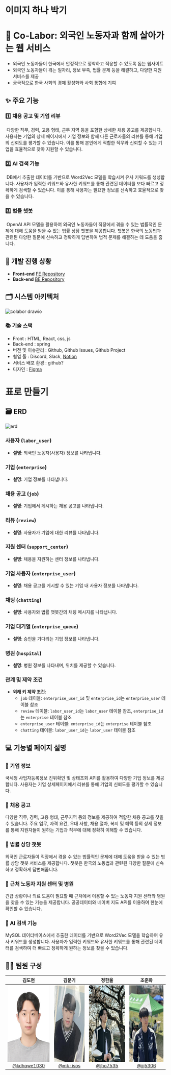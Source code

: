 # 이미지 하나 박기

# 👷 Co-Labor: 외국인 노동자과 함께 살아가는 웹 서비스
- 외국인 노동자들이 한국에서 안정적으로 정착하고 적응할 수 있도록 돕는 웹사이트
- 외국인 노동자들이 겪는 일자리, 정보 부족, 법률 문제 등을 해결하고, 다양한 지원 서비스를 제공
- 궁극적으로 한국 사회의 경제 활성화와 사회 통합에 기여

## ✨ 주요 기능
### 1️⃣ 채용 공고 및 기업 리뷰
&nbsp;다양한 직무, 경력, 고용 형태, 근무 지역 등을 포함한 상세한 채용 공고를 제공합니다. 사용자는 기업의 상세 페이지에서 기업 정보와 함께 다른 근로자들의 리뷰를 통해 기업의 신뢰도를 평가할 수 있습니다. 이를 통해 본인에게 적합한 직무와 신뢰할 수 있는 기업을 효율적으로 찾아 지원할 수 있습니다.

### 2️⃣ AI 검색 기능
&nbsp;DB에서 추출한 데이터를 기반으로 Word2Vec 모델을 학습시켜 유사 키워드를 생성합니다. 사용자가 입력한 키워드와 유사한 키워드를 통해 관련된 데이터를 보다 빠르고 정확하게 검색할 수 있습니다. 이를 통해 사용자는 필요한 정보를 신속하고 효율적으로 찾을 수 있습니다.

### 3️⃣ 법률 챗봇
&nbsp;OpenAI API 모델을 활용하여 외국인 노동자들이 직장에서 겪을 수 있는 법률적인 문제에 대해 도움을 받을 수 있는 법률 상담 챗봇을 제공합니다. 챗봇은 한국의 노동법과 관련된 다양한 질문에 신속하고 정확하게 답변하여 법적 문제를 해결하는 데 도움을 줍니다.

## 🔗 개발 진행 상황
- **Front-end** [FE Repository](https://github.com/Co-Labor-Project/Co-Labor-FE)
- **Back-end** [BE Repository](https://github.com/Co-Labor-Project/Co-Labor-BE)

## 🗂️ 시스템 아키텍처
![colabor drawio](https://github.com/user-attachments/assets/127e0d5d-714e-4416-9334-575a5e4a0209)

### 📚 기술 스택
- Front : HTML, React, css, js
- Back-end : spring
- 버전 및 이슈관리 : Github, Github Issues, Github Project
- 협업 툴 : Discord, Slack, [Notion](https://mixolydian-idea-627.notion.site/ba5857ecea9e498f9b94586421b27ca5)
- 서비스 배포 환경 : github?
- 디자인 : [Figma](https://www.figma.com/design/YddHONkDl0nqcbQVkUEVTa/%EA%B3%B5%EB%AA%A8%EC%A0%84?node-id=33-251&t=ocRWZPY412U61gb0-0)

# 표로 만들기
  
## 🗃️ ERD
![erd](https://github.com/user-attachments/assets/d8bdf38d-52bf-47f8-9e3d-bda802015754)

### 사용자 (`labor_user`)
- **설명**: 외국인 노동자(사용자) 정보를 나타냅니다.

### 기업 (`enterprise`)
- **설명**: 기업 정보를 나타냅니다.

### 채용 공고 (`job`)
- **설명**: 기업에서 게시하는 채용 공고를 나타냅니다.

### 리뷰 (`review`)
- **설명**: 사용자가 기업에 대한 리뷰를 나타냅니다.

### 지원 센터 (`support_center`)
- **설명**: 채용을 지원하는 센터 정보를 나타냅니다.

### 기업 사용자 (`enterprise_user`)
- **설명**: 채용 공고를 게시할 수 있는 기업 내 사용자 정보를 나타냅니다.

### 채팅 (`chatting`)
- **설명**: 사용자와 법률 챗봇간의 채팅 메시지를 나타냅니다.

### 기업 대기열 (`enterprise_queue`)
- **설명**: 승인을 기다리는 기업 정보를 나타냅니다.

### 병원 (`hospital`)
- **설명**: 병원 정보를 나타내며, 위치를 제공할 수 있습니다.

### 관계 및 제약 조건
- **외래 키 제약 조건**:
  - `job` 테이블: `enterprise_user_id` 및 `enterprise_id`는 `enterprise_user` 테이블 참조
  - `review` 테이블: `labor_user_id`는 `labor_user` 테이블 참조, `enterprise_id`는 `enterprise` 테이블 참조
  - `enterprise_user` 테이블: `enterprise_id`는 `enterprise` 테이블 참조
  - `chatting` 테이블: `labor_user_id`는 `labor_user` 테이블 참조




## 💻 기능별 페이지 설명
### 📍 기업 정보
국세청 사업자등록정보 진위확인 및 상태조회 API를 활용하여 다양한 기업 정보를 제공합니다. 사용자는 기업 상세페이지에서 리뷰를 통해 기업의 신뢰도를 평가할 수 있습니다.

### 📍 채용 공고
다양한 직무, 경력, 고용 형태, 근무지역 등의 정보를 제공하여 적합한 채용 공고를 찾을 수 있습니다. 주요 업무, 자격 요건, 우대 사항, 채용 절차, 복지 및 혜택 등의 상세 정보를 통해 지원자들이 원하는 기업과 직무에 대해 정확히 이해할 수 있습니다.

### 📍 법률 상담 챗봇
외국인 근로자들이 직장에서 겪을 수 있는 법률적인 문제에 대해 도움을 받을 수 있는 법률 상담 챗봇 서비스를 제공합니다. 챗봇은 한국의 노동법과 관련된 다양한 질문에 신속하고 정확하게 답변해줍니다.

### 📍 근처 노동자 지원 센터 및 병원
긴급 상황이나 의료 도움이 필요할 때 근처에서 이용할 수 있는 노동자 지원 센터와 병원을 찾을 수 있는 기능을 제공합니다. 공공데이터와 네이버 지도 API를 이용하여 한눈에 확인할 수 있습니다.

### 📍 AI 검색 기능
MySQL 데이터베이스에서 추출한 데이터를 기반으로 Word2Vec 모델을 학습하여 유사 키워드를 생성합니다. 사용자가 입력한 키워드와 유사한 키워드를 통해 관련된 데이터를 검색하여 더 빠르고 정확하게 원하는 정보를 찾을 수 있습니다.

## 🧑‍💻 팀원 구성

<div align="center">

| **김도현** | **김문기** | **정한울** | **조준화** |
| :------: |  :------: | :------: | :------: |
| <img src="https://github.com/Co-Labor-Project/demo-repository/blob/main/img/kdhqwe1030_img.jpg" height=240 width=180> <br/> [@kdhqwe1030](https://github.com/kdhqwe1030) | <img src="https://github.com/Co-Labor-Project/demo-repository/blob/main/img/mk-isos_img.jpg" height=240 width=180> <br/> [@mk-isos](https://github.com/mk-isos) | <img src="https://github.com/Co-Labor-Project/demo-repository/blob/main/img/jho7535_img.jpg" height=240 width=180> <br/> [@jho7535](https://github.com/jho7535) | <img src="https://github.com/Co-Labor-Project/demo-repository/blob/main/img/jjj5306_img.jpg" height=240 width=180> <br/> [@jjj5306](https://github.com/jjj5306) |




</div>
